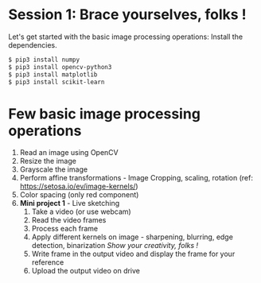 # Session 1: Brace yourselves, folks !

Let's get started with the basic image processing operations:
Install the dependencies.

```sh
$ pip3 install numpy
$ pip3 install opencv-python3 
$ pip3 install matplotlib 
$ pip3 install scikit-learn 
```

# Few basic image processing operations

1. Read an image using OpenCV
2. Resize the image
3. Grayscale the image
4. Perform affine transformations - Image Cropping, scaling, rotation 
(ref: https://setosa.io/ev/image-kernels/)
5. Color spacing (only red component)
6. **Mini project 1** - Live sketching 
    1.  Take a video (or use webcam)
    2.  Read the video frames
    3. Process each frame 
    4. Apply different kernels on image - sharpening, blurring, edge detection, binarization
    *Show your creativity, folks !*
    5. Write frame in the output video and display the frame for your reference
    6. Upload the output video on drive

